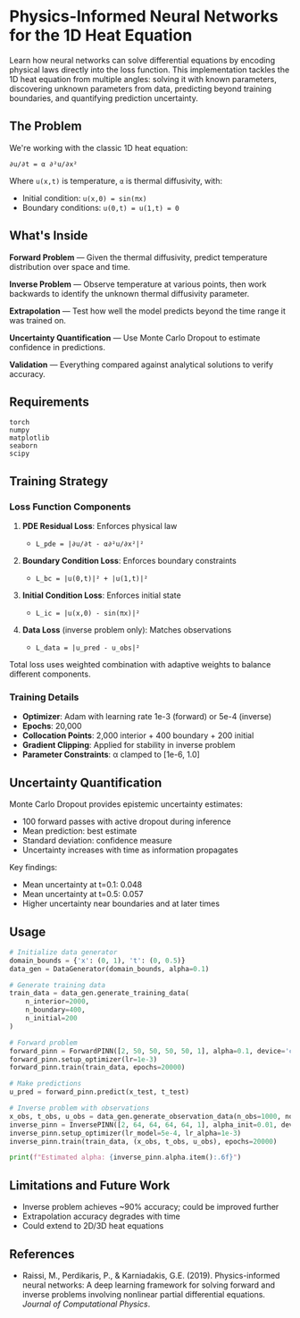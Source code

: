# Physics-Informed Neural Networks for the 1D Heat Equation

Learn how neural networks can solve differential equations by encoding physical laws directly into the loss function. This implementation tackles the 1D heat equation from multiple angles: solving it with known parameters, discovering unknown parameters from data, predicting beyond training boundaries, and quantifying prediction uncertainty.

## The Problem

We're working with the classic 1D heat equation:

```
∂u/∂t = α ∂²u/∂x²
```

Where `u(x,t)` is temperature, `α` is thermal diffusivity, with:

- Initial condition: `u(x,0) = sin(πx)`
- Boundary conditions: `u(0,t) = u(1,t) = 0`

## What's Inside

**Forward Problem** — Given the thermal diffusivity, predict temperature distribution over space and time.

**Inverse Problem** — Observe temperature at various points, then work backwards to identify the unknown thermal diffusivity parameter.

**Extrapolation** — Test how well the model predicts beyond the time range it was trained on.

**Uncertainty Quantification** — Use Monte Carlo Dropout to estimate confidence in predictions.

**Validation** — Everything compared against analytical solutions to verify accuracy.

## Requirements

```
torch
numpy
matplotlib
seaborn
scipy
```

## Training Strategy

### Loss Function Components

1. **PDE Residual Loss**: Enforces physical law

   - `L_pde = |∂u/∂t - α∂²u/∂x²|²`

2. **Boundary Condition Loss**: Enforces boundary constraints

   - `L_bc = |u(0,t)|² + |u(1,t)|²`

3. **Initial Condition Loss**: Enforces initial state

   - `L_ic = |u(x,0) - sin(πx)|²`

4. **Data Loss** (inverse problem only): Matches observations
   - `L_data = |u_pred - u_obs|²`

Total loss uses weighted combination with adaptive weights to balance different components.

### Training Details

- **Optimizer**: Adam with learning rate 1e-3 (forward) or 5e-4 (inverse)
- **Epochs**: 20,000
- **Collocation Points**: 2,000 interior + 400 boundary + 200 initial
- **Gradient Clipping**: Applied for stability in inverse problem
- **Parameter Constraints**: α clamped to [1e-6, 1.0]

## Uncertainty Quantification

Monte Carlo Dropout provides epistemic uncertainty estimates:

- 100 forward passes with active dropout during inference
- Mean prediction: best estimate
- Standard deviation: confidence measure
- Uncertainty increases with time as information propagates

Key findings:

- Mean uncertainty at t=0.1: 0.048
- Mean uncertainty at t=0.5: 0.057
- Higher uncertainty near boundaries and at later times

## Usage

```python
# Initialize data generator
domain_bounds = {'x': (0, 1), 't': (0, 0.5)}
data_gen = DataGenerator(domain_bounds, alpha=0.1)

# Generate training data
train_data = data_gen.generate_training_data(
    n_interior=2000,
    n_boundary=400,
    n_initial=200
)

# Forward problem
forward_pinn = ForwardPINN([2, 50, 50, 50, 50, 1], alpha=0.1, device='cuda')
forward_pinn.setup_optimizer(lr=1e-3)
forward_pinn.train(train_data, epochs=20000)

# Make predictions
u_pred = forward_pinn.predict(x_test, t_test)

# Inverse problem with observations
x_obs, t_obs, u_obs = data_gen.generate_observation_data(n_obs=1000, noise_level=0.01)
inverse_pinn = InversePINN([2, 64, 64, 64, 64, 1], alpha_init=0.01, device='cuda')
inverse_pinn.setup_optimizer(lr_model=5e-4, lr_alpha=1e-3)
inverse_pinn.train(train_data, (x_obs, t_obs, u_obs), epochs=20000)

print(f"Estimated alpha: {inverse_pinn.alpha.item():.6f}")
```

## Limitations and Future Work

- Inverse problem achieves ~90% accuracy; could be improved further
- Extrapolation accuracy degrades with time
- Could extend to 2D/3D heat equations

## References

- Raissi, M., Perdikaris, P., & Karniadakis, G.E. (2019). Physics-informed neural networks: A deep learning framework for solving forward and inverse problems involving nonlinear partial differential equations. _Journal of Computational Physics_.
